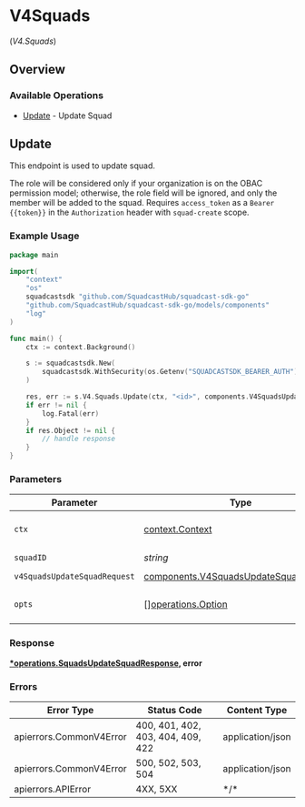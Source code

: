 # V4Squads
(*V4.Squads*)

## Overview

### Available Operations

* [Update](#update) - Update Squad

## Update

This endpoint is used to update squad.

The role will be considered only if your organization is on the OBAC permission model; otherwise, the role field will be ignored, and only the member will be added to the squad.
Requires `access_token` as a `Bearer {{token}}` in the `Authorization` header with `squad-create` scope.

### Example Usage

<!-- UsageSnippet language="go" operationID="Squads_updateSquad" method="put" path="/v4/squads/{squadID}" -->
```go
package main

import(
	"context"
	"os"
	squadcastsdk "github.com/SquadcastHub/squadcast-sdk-go"
	"github.com/SquadcastHub/squadcast-sdk-go/models/components"
	"log"
)

func main() {
    ctx := context.Background()

    s := squadcastsdk.New(
        squadcastsdk.WithSecurity(os.Getenv("SQUADCASTSDK_BEARER_AUTH")),
    )

    res, err := s.V4.Squads.Update(ctx, "<id>", components.V4SquadsUpdateSquadRequest{})
    if err != nil {
        log.Fatal(err)
    }
    if res.Object != nil {
        // handle response
    }
}
```

### Parameters

| Parameter                                                                                      | Type                                                                                           | Required                                                                                       | Description                                                                                    |
| ---------------------------------------------------------------------------------------------- | ---------------------------------------------------------------------------------------------- | ---------------------------------------------------------------------------------------------- | ---------------------------------------------------------------------------------------------- |
| `ctx`                                                                                          | [context.Context](https://pkg.go.dev/context#Context)                                          | :heavy_check_mark:                                                                             | The context to use for the request.                                                            |
| `squadID`                                                                                      | *string*                                                                                       | :heavy_check_mark:                                                                             | N/A                                                                                            |
| `v4SquadsUpdateSquadRequest`                                                                   | [components.V4SquadsUpdateSquadRequest](../../models/components/v4squadsupdatesquadrequest.md) | :heavy_check_mark:                                                                             | N/A                                                                                            |
| `opts`                                                                                         | [][operations.Option](../../models/operations/option.md)                                       | :heavy_minus_sign:                                                                             | The options for this request.                                                                  |

### Response

**[*operations.SquadsUpdateSquadResponse](../../models/operations/squadsupdatesquadresponse.md), error**

### Errors

| Error Type                        | Status Code                       | Content Type                      |
| --------------------------------- | --------------------------------- | --------------------------------- |
| apierrors.CommonV4Error           | 400, 401, 402, 403, 404, 409, 422 | application/json                  |
| apierrors.CommonV4Error           | 500, 502, 503, 504                | application/json                  |
| apierrors.APIError                | 4XX, 5XX                          | \*/\*                             |